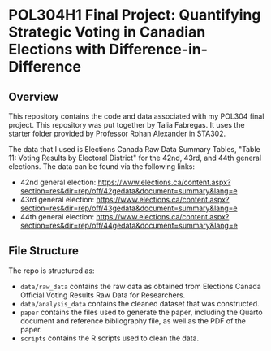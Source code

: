 # POL304H1 Final Project: Quantifying Strategic Voting in Canadian Elections with Difference-in-Difference

## Overview

This repository contains the code and data associated with my POL304 final project. This repository was put together by Talia Fabregas. It uses the starter folder provided by Professor Rohan Alexander in STA302.

The data that I used is Elections Canada Raw Data Summary Tables, "Table 11: Voting Results by Electoral District" for the 42nd, 43rd, and 44th general elections. The data can be found via the following links:

- 42nd general election: https://www.elections.ca/content.aspx?section=res&dir=rep/off/42gedata&document=summary&lang=e
- 43rd general election: https://www.elections.ca/content.aspx?section=res&dir=rep/off/43gedata&document=summary&lang=e
- 44th general election: https://www.elections.ca/content.aspx?section=res&dir=rep/off/44gedata&document=summary&lang=e


## File Structure

The repo is structured as:

-   `data/raw_data` contains the raw data as obtained from Elections Canada Official Voting Results Raw Data for Researchers.
-   `data/analysis_data` contains the cleaned dataset that was constructed.
-   `paper` contains the files used to generate the paper, including the Quarto document and reference bibliography file, as well as the PDF of the paper. 
-   `scripts` contains the R scripts used to clean the data.



